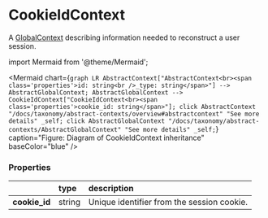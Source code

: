 # CookieIdContext

A [GlobalContext](/docs/taxonomy/global-contexts) describing information needed to reconstruct a user session.

import Mermaid from '@theme/Mermaid';

<Mermaid chart={`
	graph LR
		AbstractContext["AbstractContext<br><span class='properties'>id: string<br />_type: string</span>"] --> AbstractGlobalContext;
    AbstractGlobalContext --> CookieIdContext["CookieIdContext<br><span class='properties'>cookie_id: string</span>"];
    click AbstractContext "/docs/taxonomy/abstract-contexts/overview#abstractcontext" "See more details" _self;
    click AbstractGlobalContext "/docs/taxonomy/abstract-contexts/AbstractGlobalContext" "See more details" _self;
`} caption="Figure: Diagram of CookieIdContext inheritance" baseColor="blue" />

### Properties
|                | type        | description
| :--            | :--         | :--           
| **cookie_id**  | string      | Unique identifier from the session cookie.
